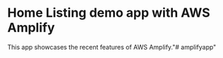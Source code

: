 # Home Listing demo app with AWS Amplify

This app showcases the recent features of AWS Amplify."# amplifyapp" 
